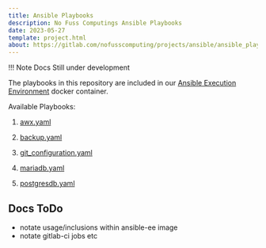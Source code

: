 ```yaml
---
title: Ansible Playbooks
description: No Fuss Computings Ansible Playbooks
date: 2023-05-27
template: project.html
about: https://gitlab.com/nofusscomputing/projects/ansible/ansible_playbooks
---
```


!!! Note
    Docs Still under development

The playbooks in this repository are included in our [Ansible Execution Environment](../../execution_environment/index.md) docker container.

Available Playbooks:

1. [awx.yaml](awx.md) 

1. [backup.yaml](backup.md)

1. [git_configuration.yaml](git_configuration.md)

1. [mariadb.yaml](mariadb.md)

1. [postgresdb.yaml](postgresdb.md)


## Docs ToDo

- notate usage/inclusions within ansible-ee image
- notate gitlab-ci jobs etc
